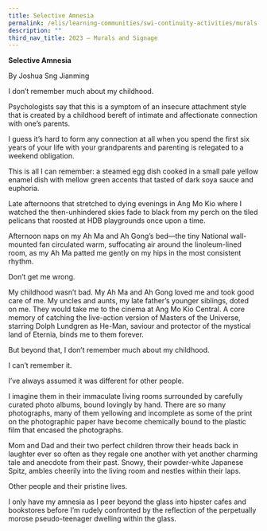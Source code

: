 ```yaml
---
title: Selective Amnesia
permalink: /elis/learning-communities/swi-continuity-activities/murals-and-signage/selective-amnesia/
description: ""
third_nav_title: 2023 – Murals and Signage
---
```

**Selective Amnesia**

By Joshua Sng Jianming

I don’t remember much about my childhood. 

Psychologists say that this is a symptom of an insecure attachment style that is created by a childhood bereft of intimate and affectionate connection with one’s parents.

I guess it’s hard to form any connection at all when you spend the first six years of your life with your grandparents and parenting is relegated to a weekend obligation. 

This is all I can remember: a steamed egg dish cooked in a small pale yellow enamel dish with mellow green accents that tasted of dark soya sauce and euphoria. 

Late afternoons that stretched to dying evenings in Ang Mo Kio where I watched the then-unhindered skies fade to black from my perch on the tiled pelicans that roosted at HDB playgrounds once upon a time. 

Afternoon naps on my Ah Ma and Ah Gong’s bed—the tiny National wall-mounted fan circulated warm, suffocating air around the linoleum-lined room, as my Ah Ma patted me gently on my hips in the most consistent rhythm. 

Don’t get me wrong.

My childhood wasn’t bad. My Ah Ma and Ah Gong loved me and took good care of me. My uncles and aunts, my late father’s younger siblings, doted on me. They would take me to the cinema at Ang Mo Kio Central. A core memory of catching the live-action version of Masters of the Universe, starring Dolph Lundgren as He-Man, saviour and protector of the mystical land of Eternia, binds me to them forever. 

But beyond that, I don’t remember much about my childhood. 

I can’t remember it. 

I’ve always assumed it was different for other people. 

I imagine them in their immaculate living rooms surrounded by carefully curated photo albums, bound lovingly by hand. There are so many photographs, many of them yellowing and incomplete as some of the print on the photographic paper have become chemically bound to the plastic film that encased the photographs. 

Mom and Dad and their two perfect children throw their heads back in laughter ever so often as they regale one another with yet another charming tale and anecdote from their past. Snowy, their powder-white Japanese Spitz, ambles cheerily into the living room and nestles within their laps. 

Other people and their pristine lives. 

I only have my amnesia as I peer beyond the glass into hipster cafes and bookstores before I’m rudely confronted by the reflection of the perpetually morose pseudo-teenager dwelling within the glass.